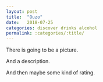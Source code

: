 ```yaml
---
layout: post
title:  "Ouzo"
date:   2018-07-25
categories: discover drinks alcohol
permalink: :categories/:title/
---
```


There is going to be a picture.

And a description.

And then maybe some kind of rating.
